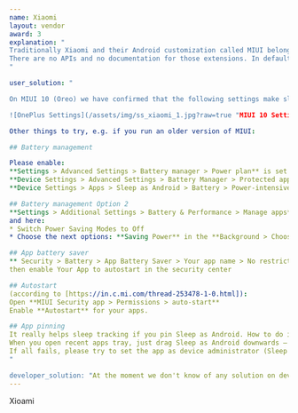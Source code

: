 ```yaml
---
name: Xiaomi
layout: vendor
award: 3
explanation: "
Traditionally Xiaomi and their Android customization called MIUI belongs to the most troubled on the market with respect to non-standard background process limitations and non-standard permissions. 
There are no APIs and no documentation for those extensions. In default settings background processing simply does not work right and apps using them will break.
"

user_solution: "

On MIUI 10 (Oreo) we have confirmed that the following settings make sleep tracking work correctly:

![OnePlus Settings](/assets/img/ss_xiaomi_1.jpg?raw=true "MIUI 10 Settings")

Other things to try, e.g. if you run an older version of MIUI:

## Battery management 

Please enable:
**Settings > Advanced Settings > Battery manager > Power plan** is set to **Performance**
**Device Settings > Advanced Settings > Battery Manager > Protected apps – Your app** needs to be **Protected**
**Device Settings > Apps > Sleep as Android > Battery > Power-intensive prompt [x]** and **Keep running after screen off [x]**

## Battery management Option 2
**Settings > Additional Settings > Battery & Performance > Manage apps** battery usage
and here:
* Switch Power Saving Modes to Off
* Choose the next options: **Saving Power** in the **Background > Choose apps > select ‘Your app’ > Background Settings > No restrictions**

## App battery saver
** Security > Battery > App Battery Saver > Your app name > No restriction**
then enable Your App to autostart in the security center

## Autostart
(according to [https://in.c.mi.com/thread-253478-1-0.html]):
Open **MIUI Security app > Permissions > auto-start**
Enable **Autostart** for your apps.

## App pinning
It really helps sleep tracking if you pin Sleep as Android. How to do it?
When you open recent apps tray, just drag Sleep as Android downwards – it will be locked. So even if you clear recent apps it will not clear from the background. Drag downwards again to clear Sleep from the background.
If all fails, please try to set the app as device administrator (Sleep as Android > Setting > CAPTCHA >Prevent escaping CAPTCHA). This may also prevent the system from killing sleep tracking.
"

developer_solution: "At the moment we don't know of any solution on dev end."
---
```


Xioami